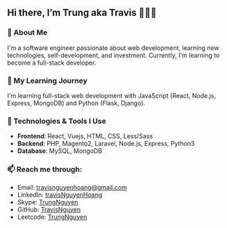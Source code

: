 ## Hi there, I’m Trung aka Travis 👋👋👋

### 🚀 About Me
I'm a software engineer passionate about web development, learning new technologies, self-development, and investment. Currently, I'm learning to become a full-stack developer.

### 🌱 My Learning Journey
I'm learning full-stack web development with JavaScript (React, Node.js, Express, MongoDB) and Python (Flask, Django).

### 🔧 Technologies & Tools I Use
- **Frontend**: React, Vuejs, HTML, CSS, Less/Sass
- **Backend**: PHP, Magento2, Laravel, Node.js, Express, Python3
- **Database**: MySQL, MongoDB

### 📫 Reach me through:
- Email: travisnguyenhoang@gmail.com
- LinkedIn: [travisNguyenHoang](https://www.linkedin.com/in/travis-nguyenhoang/)
- Skype: [TrungNguyen](https://join.skype.com/invite/fuAcc9c7cona)
- GitHub: [TravisNguyen](https://github.com/nhdtrung)
- Leetcode: [TrungNguyen](https://leetcode.com/u/trung-nguyen)
